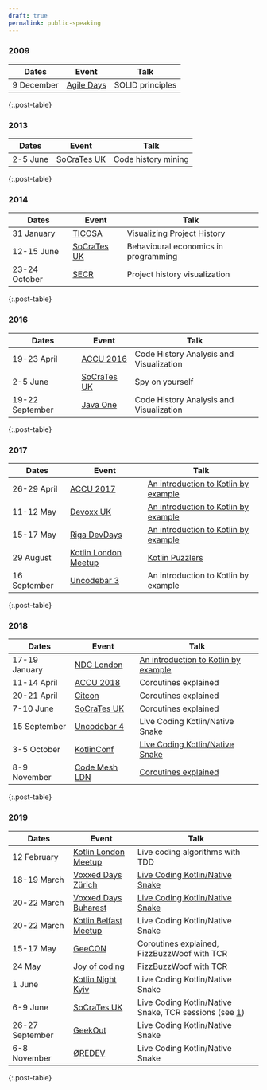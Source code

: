 ```yaml
---
draft: true 
permalink: public-speaking
---
```


### 2009

| Dates | Event | Talk |
| --- | --- | --- |
| 9 December | [Agile Days](http://2009.agiledays.ru) | SOLID principles |
{:.post-table}

### 2013

| Dates | Event | Talk |
| --- | --- | --- |
| 2-5 June        | [SoCraTes UK](http://socratesuk.org) | Code history mining |
{:.post-table}

### 2014

| Dates | Event | Talk |
| --- | --- | --- |
| 31 January    | [TICOSA](http://www.ticosa.org) | Visualizing Project History |
| 12-15 June    | [SoCraTes UK](http://socratesuk.org) | Behavioural economics in programming |
| 23-24 October | [SECR](http://2014.secrus.org/lang/en) | Project history visualization |
{:.post-table}

### 2016

| Dates | Event | Talk |
| --- | --- | --- |
| 19-23 April     | [ACCU 2016](https://accu.org/index.php/conferences/accu_conference_2016) | Code History Analysis and Visualization |
| 2-5 June        | [SoCraTes UK](http://socratesuk.org) | Spy on yourself |
| 19-22 September | [Java One](https://en.wikipedia.org/wiki/JavaOne) | Code History Analysis and Visualization |
{:.post-table}

### 2017

| Dates | Event | Talk |
| --- | --- | --- |
| 26-29 April  | [ACCU 2017](https://conference.accu.org/2017/accu2017.html) | [An introduction to Kotlin by example](https://www.youtube.com/watch?v=uZqo21geUa0) | 
| 11-12 May    | [Devoxx UK](http://www.devoxx.co.uk) | [An introduction to Kotlin by example](https://www.youtube.com/watch?v=pjC8C1xid3k) |
| 15-17 May    | [Riga DevDays](https://rigadevdays.lv/) | [An introduction to Kotlin by example](https://www.youtube.com/watch?v=k1QUKaDMiYU) |
| 29 August    | [Kotlin London Meetup](https://www.meetup.com/kotlin-london/events/241918493/) | [Kotlin Puzzlers](https://github.com/dkandalov/kotlin-puzzlers) |
| 16 September | [Uncodebar 3](https://codebar.io/events/uncodebar-3) | An introduction to Kotlin by example |
{:.post-table}

### 2018

| Dates | Event | Talk |
| --- | --- | --- |
| 17-19 January | [NDC London](https://ndc-london.com) | [An introduction to Kotlin by example](https://www.youtube.com/watch?v=6k7az23iZME) | 
| 11-14 April   | [ACCU 2018](https://conference.accu.org/2018/accu2018.html) | Coroutines explained |
| 20-21 April   | [Citcon](https://www.citconf.com/vienna2018) | Coroutines explained |
| 7-10 June     | [SoCraTes UK](http://socratesuk.org) | Coroutines explained |
| 15 September  | [Uncodebar 4](https://codebar.io/events/uncodebar-4) | Live Coding Kotlin/Native Snake |
| 3-5 October   | [KotlinConf](https://kotlinconf.com) | [Live Coding Kotlin/Native Snake](https://www.youtube.com/watch?v=U-gdJQeOVAk) |
| 8-9 November  | [Code Mesh LDN](https://codesync.global/conferences/code-mesh-2018/) | [Coroutines explained](https://www.youtube.com/watch?v=dWBsdh0BndM) |
{:.post-table}

### 2019

| Dates | Event | Talk |
| --- | --- | --- |
| 12 February     | [Kotlin London Meetup](https://www.meetup.com/kotlin-london/events/258399375/) | Live coding algorithms with TDD |
| 18-19 March     | [Voxxed Days Zürich](https://voxxeddays.com/zurich) | [Live Coding Kotlin/Native Snake](https://www.youtube.com/watch?v=dpapcHqXkKs) | 
| 20-22 March     | [Voxxed Days Buharest](https://romania.voxxeddays.com/bucharest/) | [Live Coding Kotlin/Native Snake](https://www.youtube.com/watch?v=OxtxyhDwmdw) | 
| 20-22 March     | [Kotlin Belfast Meetup](https://www.meetup.com/kotlin-belfast/events/259063462/) | Live Coding Kotlin/Native Snake | 
| 15-17 May       | [GeeCON](https://2019.geecon.org/) | Coroutines explained, FizzBuzzWoof with TCR | 
| 24 May          | [Joy of coding](https://joyofcoding.org) | FizzBuzzWoof with TCR | 
| 1 June          | [Kotlin Night Kyiv](http://knightkyiv.com) | Live Coding Kotlin/Native Snake | 
| 6-9 June        | [SoCraTes UK](https://socratesuk.org) | Live Coding Kotlin/Native Snake, TCR sessions (see [1](https://www.youtube.com/watch?v=tmRRlzPWyYA)) | 
| 26-27 September | [GeekOut](https://2019.geekout.ee) | Live Coding Kotlin/Native Snake | 
| 6-8 November    | [ØREDEV](https://oredev.org) | Live Coding Kotlin/Native Snake | 
{:.post-table}
